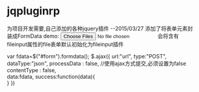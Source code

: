 # jqpluginrp
为项目开发需要,自己添加的各种jquery插件
--2015/03/27
添加了将表单元素封装成FormData
demo:
<input id="file" type="file" name="file" multiple=true accept=".jpg,.png,.jpeg"  fileinput>
会将含有fileinput属性的file表单默认初始化为fileinput插件

var fdata=$("#form").formdata();
$.ajax({
			url:"url", 
           	type:"POST",  
           	dataType:"json",
            processData : false,  //使用ajax方式提交,必须设置为false
            contentType : false,  
           	data:fdata,
           	success:function(data){    
			}
})